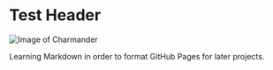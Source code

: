 # Test Header

![Image of Charmander](https://static.wikia.nocookie.net/pokemon/images/7/73/004Charmander.png/revision/latest?cb=20240505013848)

Learning Markdown in order to format GitHub Pages for later projects.
